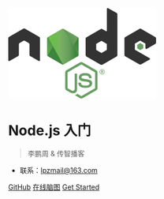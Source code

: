 <img src="./media/1200px-Node.js_logo.svg.png" width="300" alt="">

# Node.js 入门

> 李鹏周 & 传智播客

- 联系：lpzmail@163.com

[GitHub](https://github.com/lipengzhou/nodejs-tutorial)
[在线脑图](http://naotu.baidu.com/file/e74575e8996e96a1ecf17544e547960a?token=54fb56b9c5122f9b)
[Get Started](README)
